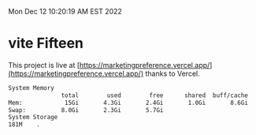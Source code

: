 Mon Dec 12 10:20:19 AM EST 2022

# vite Fifteen


This project is live at [https://marketingpreference.vercel.app/](https://marketingpreference.vercel.app/) thanks to Vercel.

```bash
System Memory
               total        used        free      shared  buff/cache   available
Mem:            15Gi       4.3Gi       2.4Gi       1.0Gi       8.6Gi       9.7Gi
Swap:          8.0Gi       2.3Gi       5.7Gi
System Storage
181M	.
